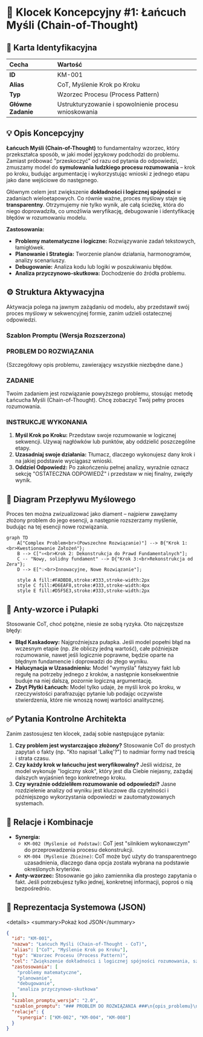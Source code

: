 # 🧩 Klocek Koncepcyjny #1: Łańcuch Myśli (Chain-of-Thought)

## 📇 Karta Identyfikacyjna

| Cecha | Wartość |
| :--- | :--- |
| **ID** | KM-001 |
| **Alias** | CoT, Myślenie Krok po Kroku |
| **Typ** | Wzorzec Procesu (Process Pattern) |
| **Główne Zadanie** | Ustrukturyzowanie i spowolnienie procesu wnioskowania |

## 💡 Opis Koncepcyjny

**Łańcuch Myśli (Chain-of-Thought)** to fundamentalny wzorzec, który przekształca sposób, w jaki model językowy podchodzi do problemu. Zamiast próbować "przeskoczyć" od razu od pytania do odpowiedzi, zmuszamy model do **symulowania ludzkiego procesu rozumowania** – krok po kroku, budując argumentację i wykorzystując wnioski z jednego etapu jako dane wejściowe do następnego.

Głównym celem jest zwiększenie **dokładności i logicznej spójności** w zadaniach wieloetapowych. Co równie ważne, proces myślowy staje się **transparentny**. Otrzymujemy nie tylko wynik, ale całą ścieżkę, która do niego doprowadziła, co umożliwia weryfikację, debugowanie i identyfikację błędów w rozumowaniu modelu.

**Zastosowania:**
* **Problemy matematyczne i logiczne:** Rozwiązywanie zadań tekstowych, łamigłówek.
* **Planowanie i Strategia:** Tworzenie planów działania, harmonogramów, analizy scenariuszy.
* **Debugowanie:** Analiza kodu lub logiki w poszukiwaniu błędów.
* **Analiza przyczynowo-skutkowa:** Dochodzenie do źródła problemu.

## ⚙️ Struktura Aktywacyjna

Aktywacja polega na jawnym zażądaniu od modelu, aby przedstawił swój proces myślowy w sekwencyjnej formie, zanim udzieli ostatecznej odpowiedzi.

### Szablon Promptu (Wersja Rozszerzona)

### PROBLEM DO ROZWIĄZANIA

{Szczegółowy opis problemu, zawierający wszystkie niezbędne dane.}

### ZADANIE

Twoim zadaniem jest rozwiązanie powyższego problemu, stosując metodę Łańcucha Myśli (Chain-of-Thought). Chcę zobaczyć Twój pełny proces rozumowania.

### INSTRUKCJE WYKONANIA

1.  **Myśl Krok po Kroku:** Przedstaw swoje rozumowanie w logicznej sekwencji. Używaj nagłówków lub punktów, aby oddzielić poszczególne etapy.
2.  **Uzasadniaj swoje działania:** Tłumacz, dlaczego wykonujesz dany krok i na jakiej podstawie wyciągasz wnioski.
3.  **Oddziel Odpowiedź:** Po zakończeniu pełnej analizy, wyraźnie oznacz sekcję "OSTATECZNA ODPOWIEDŹ" i przedstaw w niej finalny, zwięzły wynik.

## 🌊 Diagram Przepływu Myślowego

Proces ten można zwizualizować jako diament – najpierw zawężamy złożony problem do jego esencji, a następnie rozszerzamy myślenie, budując na tej esencji nowe rozwiązania.

```mermaid
graph TD
    A["Complex Problem<br>(Powszechne Rozwiązanie)"] --> B{"Krok 1:<br>Kwestionowanie Założeń"};
    B --> C["⚛️<br>Krok 2: Dekonstrukcja do Prawd Fundamentalnych"];
    C -- "Nowy, solidny fundament" --> D{"Krok 3:<br>Rekonstrukcja od Zera"};
    D --> E["💡<br>Innowacyjne, Nowe Rozwiązanie"];

    style A fill:#FADBD8,stroke:#333,stroke-width:2px
    style C fill:#D6EAF8,stroke:#333,stroke-width:4px
    style E fill:#D5F5E3,stroke:#333,stroke-width:2px
```
## 🚧 Anty-wzorce i Pułapki

Stosowanie CoT, choć potężne, niesie ze sobą ryzyka. Oto najczęstsze błędy:

  * **Błąd Kaskadowy:** Najgroźniejsza pułapka. Jeśli model popełni błąd na wczesnym etapie (np. źle obliczy jedną wartość), całe późniejsze rozumowanie, nawet jeśli logicznie poprawne, będzie oparte na błędnym fundamencie i doprowadzi do złego wyniku.
  * **Halucynacja w Uzasadnieniu:** Model "wymyśla" fałszywy fakt lub regułę na potrzeby jednego z kroków, a następnie konsekwentnie buduje na niej dalszą, pozornie logiczną argumentację.
  * **Zbyt Płytki Łańcuch:** Model tylko udaje, że myśli krok po kroku, w rzeczywistości parafrazując pytanie lub podając oczywiste stwierdzenia, które nie wnoszą nowej wartości analitycznej.

## ✅ Pytania Kontrolne Architekta

Zanim zastosujesz ten klocek, zadaj sobie następujące pytania:

1.  **Czy problem jest wystarczająco złożony?** Stosowanie CoT do prostych zapytań o fakty (np. "Kto napisał 'Lalkę'?") to nadmiar formy nad treścią i strata czasu.
2.  **Czy każdy krok w łańcuchu jest weryfikowalny?** Jeśli widzisz, że model wykonuje "logiczny skok", który jest dla Ciebie niejasny, zażądaj dalszych wyjaśnień tego konkretnego kroku.
3.  **Czy wyraźnie oddzieliłem rozumowanie od odpowiedzi?** Jasne rozdzielenie analizy od wyniku jest kluczowe dla czytelności i późniejszego wykorzystania odpowiedzi w zautomatyzowanych systemach.

## 🔗 Relacje i Kombinacje

  * **Synergia:**
      * `KM-002 (Myślenie od Podstaw)`: CoT jest "silnikiem wykonawczym" do przeprowadzenia procesu dekonstrukcji.
      * `KM-004 (Myślenie Zbieżne)`: CoT może być użyty do transparentnego uzasadnienia, dlaczego dana opcja została wybrana na podstawie określonych kryteriów.
  * **Anty-wzorzec:** Stosowanie go jako zamiennika dla prostego zapytania o fakt. Jeśli potrzebujesz tylko jednej, konkretnej informacji, poproś o nią bezpośrednio.

## 💾 Reprezentacja Systemowa (JSON)

\<details\>
\<summary\>Pokaż kod JSON\</summary\>

```json
{
  "id": "KM-001",
  "nazwa": "Łańcuch Myśli (Chain-of-Thought - CoT)",
  "alias": ["CoT", "Myślenie Krok po Kroku"],
  "typ": "Wzorzec Procesu (Process Pattern)",
  "cel": "Zwiększenie dokładności i logicznej spójności rozumowania, szczególnie w problemach wymagających wielu kroków. Uczynienie procesu wnioskowania transparentnym i audytowalnym.",
  "zastosowania": [
    "problemy matematyczne", 
    "planowanie", 
    "debugowanie", 
    "analiza przyczynowo-skutkowa"
  ],
  "szablon_promptu_wersja": "2.0",
  "szablon_promptu": "### PROBLEM DO ROZWIĄZANIA ###\n{opis_problemu}\n\n### ZADANIE ###\nTwoim zadaniem jest rozwiązanie powyższego problemu, stosując metodę Łańcucha Myśli (Chain-of-Thought). Chcę zobaczyć Twój pełny proces rozumowania.\n\n### INSTRUKCJE WYKONANIA ###\n1. Myśl Krok po Kroku: Przedstaw swoje rozumowanie w logicznej sekwencji.\n2. Uzasadniaj swoje działania: Tłumacz, dlaczego wykonujesz dany krok.\n3. Oddziel Odpowiedź: Po zakończeniu analizy, wyraźnie oznacz sekcję 'OSTATECZNA ODPOWIEDŹ' i przedstaw w niej finalny, zwięzły wynik.",
  "relacje": {
    "synergia": ["KM-002", "KM-004", "KM-008"]
  }
}
```
